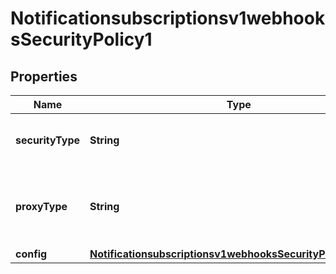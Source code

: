 
# Notificationsubscriptionsv1webhooksSecurityPolicy1

## Properties
Name | Type | Description | Notes
------------ | ------------- | ------------- | -------------
**securityType** | **String** | Security Policy of the client server. |  [optional]
**proxyType** | **String** | Internal client proxy type to be used by security policy. |  [optional]
**config** | [**Notificationsubscriptionsv1webhooksSecurityPolicy1Config**](Notificationsubscriptionsv1webhooksSecurityPolicy1Config.md) |  |  [optional]



